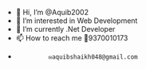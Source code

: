 - 👋 Hi, I’m @Aquib2002
- 👀 I’m interested in Web Development 
- 🌱 I’m currently  .Net Developer 
- 📫 How to reach me 📱9370010173
-              ✉️aquibshaikh048@gmail.com

<!---
Aquib2002/Aquib2002 is a ✨ special ✨ repository because its `README.md` (this file) appears on your GitHub profile.
You can click the Preview link to take a look at your changes.
--->
